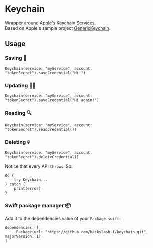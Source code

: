 # Keychain
Wrapper around Apple's Keychain Services.  
Based on Apple's sample project [GenericKeychain](https://developer.apple.com/library/content/samplecode/GenericKeychain/Introduction/Intro.html).

## Usage

### Saving 💾
````
Keychain(service: "myService", account: "tokenSecret").saveCredential("Hi!")
````

### Updating ✍🏻
````
Keychain(service: "myService", account: "tokenSecret").saveCredential("Hi again!")
````

### Reading 🔍
````
Keychain(service: "myService", account: "tokenSecret").readCredential())
````

### Deleting 💀
````
Keychain(service: "myService", account: "tokenSecret").deleteCredential()
````

Notice that every API `throws`. So:
````
do {
    try Keychain...
} catch {
    print(error)
}
````

### Swift package manager 📦
Add it to the dependencies value of your `Package.swift`:
````
dependencies: [
    .Package(url: "https://github.com/backslash-f/keychain.git", majorVersion: 1)
]
````
